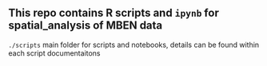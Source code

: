 ## This repo contains R scripts and `ipynb` for spatial_analysis of MBEN data
`./scripts` main folder for scripts and notebooks, details can be found within each script documentaitons
